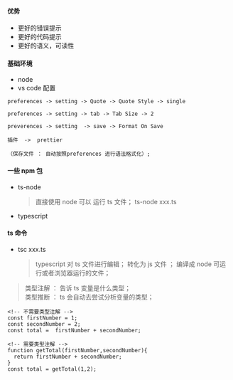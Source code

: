 #### 优势

- 更好的错误提示
- 更好的代码提示
- 更好的语义，可读性

#### 基础环境

- node
- vs code 配置

```
preferences -> setting -> Quote -> Quote Style -> single

preferences -> setting -> tab -> Tab Size -> 2

preverences -> setting  -> save -> Format On Save

插件  ->  prettier

（保存文件 ： 自动按照preferences 进行语法格式化）;

```

#### 一些 npm 包

- ts-node
  > 直接使用 node 可以 运行 ts 文件； ts-node xxx.ts
- typescript

#### ts 命令

- tsc xxx.ts
  > typescript 对 ts 文件进行编辑；
  > 转化为 js 文件 ；
  > 编译成 node 可运行或者浏览器运行的文件；

> 类型注解 ： 告诉 ts 变量是什么类型；  
> 类型推断 ： ts 会自动去尝试分析变量的类型；

```
<!-- 不需要类型注解 -->
const firstNumber = 1;
const secondNumber = 2;
const total =  firstNumber + secondNumber;

<!-- 需要类型注解 -->
function getTotal(firstNumber,secondNumber){
  return firstNumber + secondNumber;
}
const total = getTotal(1,2);
```
